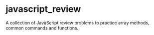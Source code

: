 # javascript_review
A collection of JavaScript review problems to practice array methods, common commands and functions.
